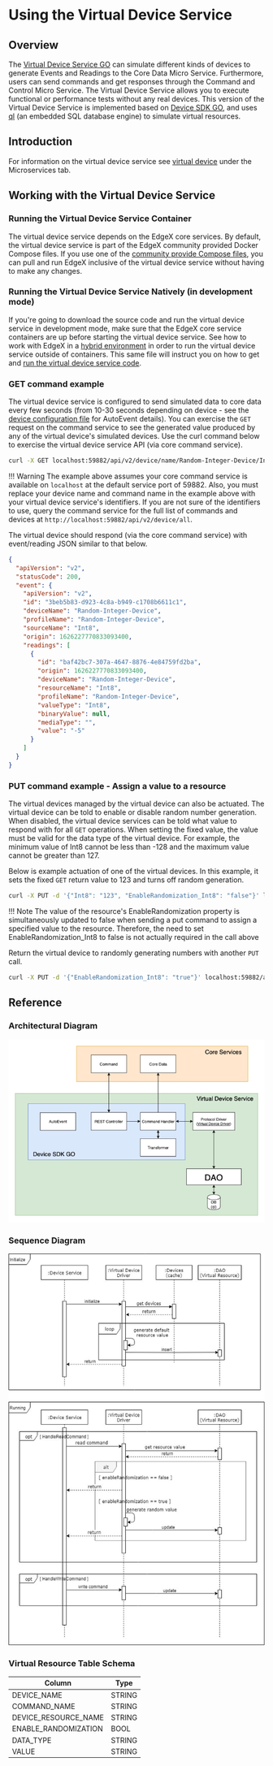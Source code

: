 # Using the Virtual Device Service

## Overview

The [Virtual Device Service
GO](https://github.com/edgexfoundry/device-virtual-go) can simulate
different kinds of devices to generate Events and Readings to the Core
Data Micro Service. Furthermore, users can send commands and get
responses through the Command and Control Micro Service. The Virtual
Device Service allows you to execute functional or performance tests
without any real devices. This version of the Virtual Device Service is
implemented based on [Device SDK
GO](https://github.com/edgexfoundry/device-sdk-go), and uses
[ql](https://godoc.org/modernc.org/ql) (an embedded SQL database engine)
to simulate virtual resources.



## Introduction

For information on the virtual device service see [virtual device](../microservices/device/supported/device-virtual/Ch-VirtualDevice.md#) under the Microservices tab.

## Working with the Virtual Device Service

### Running the Virtual Device Service Container

The virtual device service depends on the EdgeX core services. By default, the virtual device service is part of the EdgeX community provided Docker Compose files.  If you use one of the [community provide Compose files](https://github.com/edgexfoundry/edgex-compose/tree/{{version}}), you can pull and run EdgeX inclusive of the virtual device service without having to make any changes.

### Running the Virtual Device Service Natively (in development mode)

If you're going to download the source code and run the virtual device service in development mode, make sure that the EdgeX core service containers are up before starting the virtual device service.  See how to work with EdgeX in a [hybrid environment](../getting-started/Ch-GettingStartedHybrid.md) in order to run the virtual device service outside of containers.  This same file will instruct you on how to get and [run the virtual device service code](../getting-started/Ch-GettingStartedHybrid.md#get-the-service-code).

### GET command example
The virtual device service is configured to send simulated data to core data every few seconds (from 10-30 seconds depending on device - see the [device configuration file](https://github.com/edgexfoundry/device-virtual-go/blob/{{version}}/cmd/res/devices/devices.yaml) for AutoEvent details).  You can exercise the `GET` request on the command service to see the generated value produced by any of the virtual device's simulated devices.  Use the curl command below to exercise the virtual device service API (via core command service).

``` bash
curl -X GET localhost:59882/api/v2/device/name/Random-Integer-Device/Int8
```

!!! Warning
  The example above assumes your core command service is available on `localhost` at the default service port of 59882.  Also, you must replace your device name and command name in the example above with your virtual device service's identifiers.  If you are not sure of the identifiers to use, query the command service for the full list of commands and devices at `http://localhost:59882/api/v2/device/all`.

The virtual device should respond (via the core command service) with event/reading JSON similar to that below.
``` json
{
  "apiVersion": "v2",
  "statusCode": 200,
  "event": {
    "apiVersion": "v2",
    "id": "3beb5b83-d923-4c8a-b949-c1708b6611c1",
    "deviceName": "Random-Integer-Device",
    "profileName": "Random-Integer-Device",
    "sourceName": "Int8",
    "origin": 1626227770833093400,
    "readings": [
      {
        "id": "baf42bc7-307a-4647-8876-4e84759fd2ba",
        "origin": 1626227770833093400,
        "deviceName": "Random-Integer-Device",
        "resourceName": "Int8",
        "profileName": "Random-Integer-Device",
        "valueType": "Int8",
        "binaryValue": null,
        "mediaType": "",
        "value": "-5"
      }
    ]
  }
}
```

### PUT command example - Assign a value to a resource
The virtual devices managed by the virtual device can also be actuated.  The virtual device can be told to enable or disable random number generation.  When disabled, the virtual device services can be told what value to respond with for all `GET` operations.  When setting the fixed value, the value must be valid for the data type of the virtual device. For example, the minimum value of Int8 cannot be less than -128 and the maximum value cannot be greater than 127.

Below is example actuation of one of the virtual devices.  In this example, it sets the fixed `GET` return value to 123 and turns off random generation.

``` bash
curl -X PUT -d '{"Int8": "123", "EnableRandomization_Int8": "false"}' localhost:59882/api/v2/device/name/Random-Integer-Device/Int8
```

!!! Note
    The value of the resource's EnableRandomization property is simultaneously updated to false when sending a put command to assign a specified value to the resource.  Therefore, the need to set EnableRandomization_Int8 to false is not actually required in the call above 

Return the virtual device to randomly generating numbers with another `PUT` call.

``` bash
curl -X PUT -d '{"EnableRandomization_Int8": "true"}' localhost:59882/api/v2/device/name/Random-Integer-Device/Int8
```

## Reference

### Architectural Diagram

![Virtual Device Service](Virtual_DS.png)

### Sequence Diagram

![Sequence Diagram](VirtualSequence.png)

### Virtual Resource Table Schema
  
|Column                                          |Type|
| --- | --- |
|DEVICE\_NAME                                    |STRING|
|COMMAND\_NAME                                   |STRING|
|DEVICE\_RESOURCE\_NAME                          |STRING|
|ENABLE\_RANDOMIZATION                           |BOOL|
|DATA\_TYPE                                      |STRING|
|VALUE                                           |STRING|